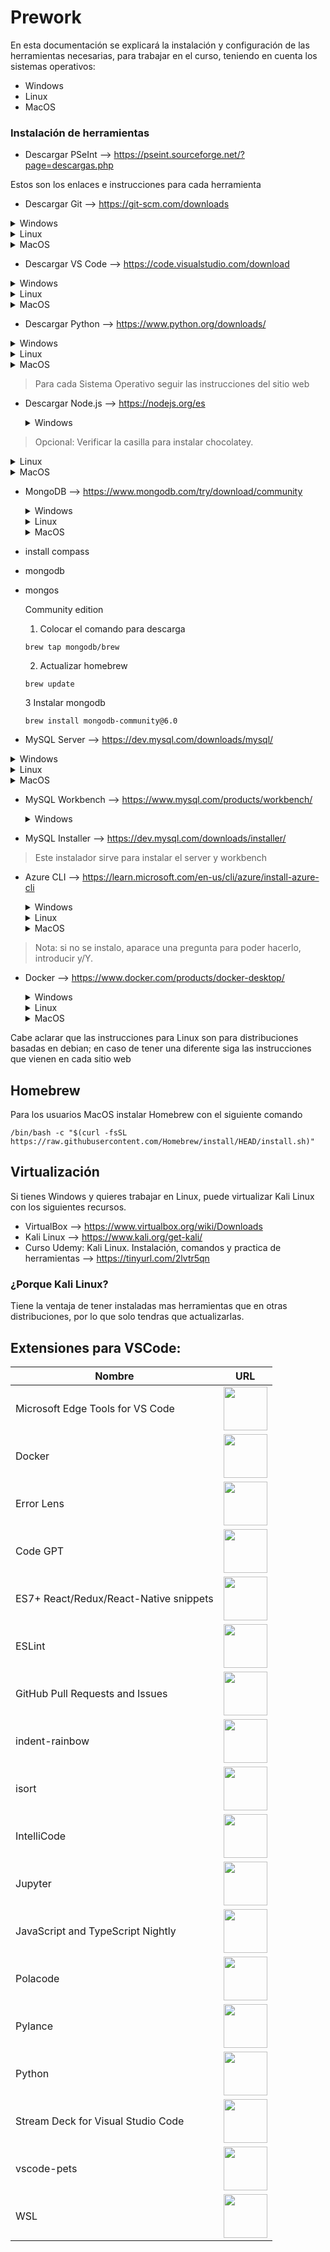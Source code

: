 # Prework
En esta documentación se explicará la instalación y configuración de las herramientas necesarias, para trabajar en el curso, teniendo en cuenta los sistemas operativos:

- Windows
- Linux
- MacOS

### Instalación de herramientas

- Descargar PSeInt --> https://pseint.sourceforge.net/?page=descargas.php

Estos son los enlaces e instrucciones para cada herramienta
- Descargar Git --> https://git-scm.com/downloads

<details>
<summary>Windows</summary>

1. Descargar el ejecutable en su ultima versión.
2. Seguir las instrucciones y configuración por defecto.
3. Abrir un terminal de CMD.
4. Verificar la instalación
   ```
   git --version
   ```
</details>

<details>
<summary>Linux</summary>

1. Abrir un terminal.
2. Colocar el comando segun la distribución.
   ```
   apt-get install git
   ```
Para otras distribuciones
```
yum install git
```
1. Verificar la instalación
   ```
   git --version
   ```
</details>

<details>
<summary>MacOS</summary>

1. Abrir un terminal
2. Colocar el comando
```
brew install git
```
3. Verificar la instalación
   ```
   git --version
   ```
</details>

- Descargar VS Code --> https://code.visualstudio.com/download

<details>
<summary>Windows</summary>

Microsoft Store
1. Abrir la Microsoft Store.
2. Buscar Visual studio code.
3. Descargar el ejecutable en su ultima versión.
4. Seguir las instrucciones y configuración por defecto.
</details>

<details>
<summary>Linux</summary>

1. Descargar el archivo .deb
2. Colocar el comando.
   ```
   sudo apt install ./nombredelarchivo
   ```
</details>

<details>
<summary>MacOS</summary>

1. Abrir un terminal
2. Colocar el comando
   ```
   brew install --cask visual-studio-code
   ```
</details>

- Descargar Python --> https://www.python.org/downloads/

<details>
<summary>Windows</summary>

Microsoft Store
1. Abrir la Microsoft Store.
2. Buscar Python.
3. Descargar el ejecutable en su ultima versión.
4. Instalar.

Ejecutable
1. Descargar el ejecutable en su ultima versión.
2. Seguir las instrucciones y configuración por defecto.
3. Importante: Verificar la casilla para agregar el Path a las variables de entorno del sistema.
4. Para verificar la instalación:
   ```
   python --version
   ```
</details>

<details>
<summary>Linux</summary>

Por defecto esta instalado python.
1. Abrir una terminal
2. Para verificar que este instalado.
   ```
   python3 --version
   ```
</details>

<details>
<summary>MacOS</summary>

1. Descargar la ultima versión
2. Abrir el archivo .pkg y seguir las instrucciónes
3. Verificar la instalación
   ```
   python --version
   ```
</details>

> Para cada Sistema Operativo seguir las instrucciones del sitio web

- Descargar Node.js --> https://nodejs.org/es

  <details>
  <summary>Windows</summary>

  1. Descargar el ejecutable en su ultima versión (LTS)
  2. Seguir las instrucciones y configuración por defecto.
  3. Para verificar la instalación.
   ```
   node --version
   ```
> Opcional: Verificar la casilla para instalar chocolatey.
   </details>

  <details>
  <summary>Linux</summary>

  1. Abrir una terminal.
  2. Para instalar node.
  ```
  sudo apt install nodejs -y
  ```

  3. Para instalar npm
  ```
  sudo apt install npm -y
  ```

  4. Para verifivar node
  ```
  nodejs --version
  ```

  5. Para verificar npm
  ```
  npm --version
  ```
  </details>

  <details>
  <summary>MacOS</summary>

  1. Abrir una terminal

  2. Colocar el comando
  ```
  brew install node
  ```
  </details>

- MongoDB --> https://www.mongodb.com/try/download/community

  <details>
  <summary>Windows</summary>

  1. Descargar el ejecutable en su ultima versión (LTS)
  2. Seguir las instrucciones y configuración por defecto
  </details>

  <details>
  <summary>Linux</summary>

  1. Abrir una terminal.
  2. Colocar el comando.
   ```
   sudo apt-get install -y mongodb-org
   ```
  </details>

  <details>
  <summary>MacOS</summary>

  mongodb community server
  1. descargar el archivo .pkg
  2. Ingresar a la carpeta bin
  3. Doble clic en:
- install compass
- mongodb
- mongos

  Community edition

  1. Colocar el comando para descarga
  ```
  brew tap mongodb/brew
  ```
  2. Actualizar homebrew
  ```
  brew update
  ```
  3 Instalar mongodb
  ```
  brew install mongodb-community@6.0
  ```
  </details>

- MySQL Server --> https://dev.mysql.com/downloads/mysql/

<details>
   <summary>Windows</summary>

   1. Descargar el ejecutable en su ultima versión
   2. Seguir las instrucciones
> Nota: se pedira crear las credenciales del server, guardarlas para conectarse despues.
</details>

<details>
<summary>Linux</summary>

   1. Descargar el archivo .deb
   2. cd Downloads
   3. Colocar los comandos
   ```
   sudo apt install -y wget
   sudo apt install ./nombre archivo .deb
   ```
   </details>

   <details>
   <summary>MacOS</summary>

   mongodb community server
   1. Abrir una terminal
   2. Colocar el comando para descarga
    ```
    brew install mysql
    ```
   3. Actualizar homebrew.
   </details>

- MySQL Workbench --> https://www.mysql.com/products/workbench/

  <details>
    <summary>Windows</summary>

   1. Descargar el ejecutable en su ultima versión.
   2. Seguir las instrucciones
   3. Descargar el ejecutable en su ultima versión.
   4. seguir instrucciones
   5. Abrir un CMD
   6. Para verificar que este instalado.
    ```
    az
    ```
   </details>

- MySQL Installer --> https://dev.mysql.com/downloads/installer/

> Este instalador sirve para instalar el server y workbench

- Azure CLI --> https://learn.microsoft.com/en-us/cli/azure/install-azure-cli

   <details>
   <summary>Windows</summary>

   1. Descargar el ejecutable en su ultima versión
   2. Seguir instrucciones
   3. Abrir un CMD
   4. Para verificar
    ```
    az
    ```
   </details>

   <details>
    <summary>Linux</summary>

   1. Escoger el archivo conforme a la distribución
   2. Seguir instrucciones del sitio web
   3. Para verificar que este instalado.
    ```
    az
    ```
   </details>

   <details>
   <summary>MacOS</summary>

   1. Colocar el comando para descarga y actualización de homebrew
    ```
    brew update && brew install azure-cli
    ```
   2. Si pide reinstalar
    ```
    brew reinstall azure-cli
    ```
   3. Para iniciar sesión en Azure colocar
   ```
   az login
    ```
  Se abrirar una pestaña de tu navegador iniciar sesión en tu cuenta de Azure y estara terminado el proceso
   </details>

> Nota: si no se instalo, aparace una pregunta para poder hacerlo, introducir y/Y.


- Docker --> https://www.docker.com/products/docker-desktop/

   <details>
   <summary>Windows</summary>

   1. Descargar el ejecutable en su ultima versión (LTS)
   2. Seguir las instrucciones
   3. Ejecutar docker
   > Nota: es caso de pedir el WSL, introducir en una terminal de CDM wsl --update
   </details>

    <details>
    <summary>Linux</summary>

   1. Abrir una terminal
   2. Colocar el comando
   ```
    sudo apt install -y docker.io
    ```
   </details>

    <details>
    <summary>MacOS</summary>

   1. Seguir las instrucciones del sitio web

Cabe aclarar que las instrucciones para Linux son para distribuciones basadas en debian; en caso de tener una diferente siga las instrucciones que vienen en cada sitio web
    </details>


## Homebrew

Para los usuarios MacOS instalar Homebrew con el siguiente comando
 ```
/bin/bash -c "$(curl -fsSL https://raw.githubusercontent.com/Homebrew/install/HEAD/install.sh)"
  ```

## Virtualización

Si tienes Windows y quieres trabajar en Linux, puede virtualizar Kali Linux con los siguientes recursos.

- VirtualBox --> https://www.virtualbox.org/wiki/Downloads
- Kali Linux --> https://www.kali.org/get-kali/
- Curso Udemy: Kali Linux. Instalación, comandos y practica de herramientas --> https://tinyurl.com/2lvtr5qn

### ¿Porque Kali Linux?
Tiene la ventaja de tener instaladas mas herramientas que en otras distribuciones, por lo que solo tendras que actualizarlas.

## Extensiones para VSCode:

|Nombre | URL |
|-------|----|
|Microsoft Edge Tools for VS Code | <a href="https://marketplace.visualstudio.com/items?itemName=ms-edgedevtools.vscode-edge-devtools"><img src="https://tinyurl.com/2zzjkdbv" witdth="70px" height="70px"></a> |
|Docker  | <a href="https://marketplace.visualstudio.com/items?itemName=ms-azuretools.vscode-docker"><img src="https://tinyurl.com/2meg2qg2" witdth="70px" height="70px"></a>|
|Error Lens| <a href="https://marketplace.visualstudio.com/items?itemName=usernamehw.errorlens"><img src="https://tinyurl.com/2hsh4cpr" witdth="70px" height="70px"></a>|
|Code GPT  | <a href="https://marketplace.visualstudio.com/items?itemName=DanielSanMedium.dscodegpt"><img src="https://tinyurl.com/2js5yvwe" witdth="70px" height="70px"></a>|
|ES7+ React/Redux/React-Native snippets| <a href="https://marketplace.visualstudio.com/items?itemName=dsznajder.es7-react-js-snippets"><img src="https://tinyurl.com/2jkdhfom" witdth="70px" height="70px"></a>|
|ESLint| <a href="https://marketplace.visualstudio.com/items?itemName=dbaeumer.vscode-eslint"><img src="https://tinyurl.com/2fb3pckc" witdth="70px" height="70px"></a>|
|GitHub Pull Requests and Issues| <a href="https://marketplace.visualstudio.com/items?itemName=GitHub.vscode-pull-request-github"><img src="https://tinyurl.com/2zud7nqd" witdth="70px" height="70px"></a>|
|indent-rainbow| <a href="https://marketplace.visualstudio.com/items?itemName=oderwat.indent-rainbow"><img src="https://tinyurl.com/2ll4cdut" witdth="70px" height="70px"></a>|
|isort| <a href="https://marketplace.visualstudio.com/items?itemName=ms-python.isort"><img src="https://tinyurl.com/2jz45y8b" witdth="70px" height="70px"></a>|
|IntelliCode| <a href="https://marketplace.visualstudio.com/items?itemName=VisualStudioExptTeam.vscodeintellicode"><img src="https://tinyurl.com/2k368jnj" witdth="70px" height="70px"></a>|
|Jupyter| <a href="https://marketplace.visualstudio.com/items?itemName=ms-toolsai.jupyter"><img src="https://tinyurl.com/2ml2lf2f" witdth="70px" height="70px"></a>|
|JavaScript and TypeScript Nightly| <a href="https://marketplace.visualstudio.com/items?itemName=ms-vscode.vscode-typescript-next"><img src="https://tinyurl.com/2puxjnwy" witdth="70px" height="70px"></a>|
|Polacode| <a href="https://marketplace.visualstudio.com/items?itemName=pnp.polacode"><img src="https://tinyurl.com/2kxs3qf6" witdth="70px" height="70px"></a>|
|Pylance| <a href="https://marketplace.visualstudio.com/items?itemName=ms-python.vscode-pylance"><img src="https://tinyurl.com/2fzrj5gu" witdth="70px" height="70px"></a>|
|Python| <a href="https://marketplace.visualstudio.com/items?itemName=ms-python.python"><img src="https://tinyurl.com/2m7ukkgf" witdth="70px" height="70px"></a>|
|Stream Deck for Visual Studio Code| <a href="https://marketplace.visualstudio.com/items?itemName=nicollasr.vscode-streamdeck"><img src="https://tinyurl.com/2zr9nsur" witdth="70px" height="70px"></a>|
|vscode-pets| <a href="https://marketplace.visualstudio.com/items?itemName=tonybaloney.vscode-pets"><img src="https://tinyurl.com/2otyb54o" witdth="70px" height="70px"></a>|
|WSL| <a href="(https://marketplace.visualstudio.com/items?itemName=ms-vscode-remote.remote-wsl"><img src="https://tinyurl.com/2fduxyx7" witdth="70px" height="70px"></a>|

